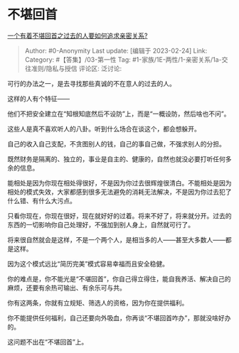 # 不堪回首
[一个有着不堪回首之过去的人要如何追求亲密关系?](https://www.zhihu.com/question/585881523/answer/2907953417)

> Author: #0-Anonymity
> Last update: [编辑于 2023-02-24]
> Link:
> Category: #【答集】/03-第一性
> Tag: #1-家族/1E-两性/1-亲密关系/1a-交往准则/隐私与授信
> 评论区:
> 泛讨论:

可行的办法之一，是去寻找那些真诚的不在意人的过去的人。

这样的人有个特征——

他们不把安全建立在“知根知底然后不设防”上，而是“一概设防，然后啥也不问”。

这些人是真不喜欢听人的八卦。听到什么场合在谈这个，都会想躲开。

自己的收入自己支配，不贪图别人的钱，自己的事自己做，不强求别人的分担。

既然财务是隔离的、独立的，事业是自主的、健康的，自然也就没必要打听任何多余的信息。

能相处是因为你现在相处得很好，不是因为你过去很辉煌很清白。不能相处是因为相处的模式失效，大家都感到很多无法避免的消耗无法解决，不是因为你过去犯了什么错、有什么大污点。

只看你现在，你现在很好，现在就好好的过着。将来不好了，将来就分开。过去的东西的一切影响你自己处理好，不强加到别人身上，自然就可行了。

将来很自然就会是这样，不是一个两个人，是相当多的人——甚至大多数人——都是这样。

因为这个模式远比“简历完美”模式容易幸福而且安全稳健。

你的难点是，你不能光是“不堪回首”，你自己得立得住，能自我养活、解决自己的麻烦，还要有余热可输出、有余乐可与共。

你有这两条，你就有立规矩、筛选人的资格，因为你在提供福利。

你不能提供任何福利，自己还要向外吸血，你再谈“不堪回首咋办”，那就没啥好办的。

这问题不出在“不堪回首”上。
